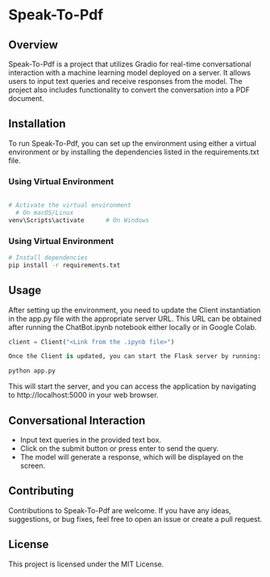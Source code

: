 # Speak-To-Pdf

## Overview
Speak-To-Pdf is a project that utilizes Gradio for real-time conversational interaction with a machine learning model deployed on a server. It allows users to input text queries and receive responses from the model. The project also includes functionality to convert the conversation into a PDF document.

## Installation
To run Speak-To-Pdf, you can set up the environment using either a virtual environment or by installing the dependencies listed in the requirements.txt file.

### Using Virtual Environment
```bash

# Activate the virtual environment
  # On macOS/Linux
venv\Scripts\activate      # On Windows
```
### Using Virtual Environment
```bash
# Install dependencies
pip install -r requirements.txt
```
## Usage

After setting up the environment, you need to update the Client instantiation in the app.py file with the appropriate server URL. This URL can be obtained after running the ChatBot.ipynb notebook either locally or in Google Colab.

```python
client = Client("<Link from the .ipynb file>")

Once the Client is updated, you can start the Flask server by running:
```
```python
python app.py
```
This will start the server, and you can access the application by navigating to http://localhost:5000 in your web browser.

## Conversational Interaction

- Input text queries in the provided text box.
- Click on the submit button or press enter to send the query.
- The model will generate a response, which will be displayed on the screen.


## Contributing

Contributions to Speak-To-Pdf are welcome. If you have any ideas, suggestions, or bug fixes, feel free to open an issue or create a pull request.

## License

This project is licensed under the MIT License.
